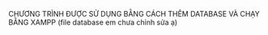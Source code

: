 CHƯƠNG TRÌNH ĐƯỢC SỬ DỤNG BẰNG CÁCH THÊM DATABASE VÀ CHẠY BẰNG XAMPP
(file database em chưa chỉnh sửa ạ)
